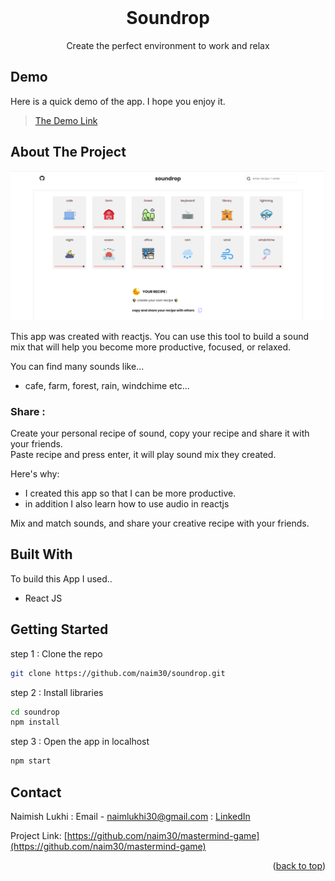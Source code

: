 <div id="top"></div>

<br />
<div align="center">
  <h1 align="center">Soundrop</h1>

  <p align="center">
     Create the perfect environment to work and relax
  </p>
</div>

## Demo

Here is a quick demo of the app. I hope you enjoy it.

> [The Demo Link](https://naim30.github.io/soundrop/)

## About The Project

![Landing page Screenshot](public/homepage.png)

This app was created with reactjs. You can use this tool to build a sound mix that will help you become more productive, focused, or relaxed.
<br>

You can find many sounds like...

- cafe, farm, forest, rain, windchime etc...

### Share :

Create your personal recipe of sound, copy your recipe and share it with your friends.
<br>
Paste recipe and press enter, it will play sound mix they created.

Here's why:

- I created this app so that I can be more productive.
- in addition I also learn how to use audio in reactjs

Mix and match sounds, and share your creative recipe with your friends.

## Built With

To build this App I used..

- React JS

## Getting Started

step 1 : Clone the repo

```sh
git clone https://github.com/naim30/soundrop.git
```

step 2 : Install libraries

```sh
cd soundrop
npm install
```

step 3 : Open the app in localhost

```sh
npm start
```

## Contact

Naimish Lukhi :
Email - naimlukhi30@gmail.com :
[LinkedIn](https://www.linkedin.com/in/naimish-lukhi-a2b14a1b9)

Project Link: [https://github.com/naim30/mastermind-game](https://github.com/naim30/mastermind-game)

<p align="right">(<a href="#top">back to top</a>)</p>
